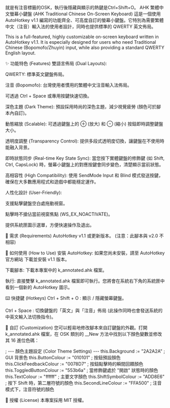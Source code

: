 就是有注音標籤的OSK，執行後隱藏與顯示的熱鍵是Ctrl+Shift+O。
AHK 繁體中文螢幕小鍵盤 (AHK Traditional Chinese On-Screen Keyboard)
這是一個使用 AutoHotkey v1.1 編寫的功能齊全、可高度自訂的螢幕小鍵盤。它特別為需要繁體中文（注音）輸入法的使用者設計，同時也提供標準的 QWERTY 英文佈局。

This is a full-featured, highly customizable on-screen keyboard written in AutoHotkey v1.1. It is especially designed for users who need Traditional Chinese (Bopomofo/Zhuyin) input, while also providing a standard QWERTY English layout.

✨ 功能特色 (Features)
雙語言佈局 (Dual Layouts):

QWERTY: 標準英文鍵盤佈局。

注音 (Bopomofo): 台灣使用者慣用的繁體中文注音輸入法佈局。

可透過 Ctrl + Space 或專用按鍵快速切換。

深色主題 (Dark Theme): 預設採用時尚的深色主題，減少視覺疲勞 (顏色可於腳本內自訂)。

動態縮放 (Scalable): 可透過鍵盤上的 ⊕ (放大) 和 ⊖ (縮小) 按鈕即時調整鍵盤大小。

透明度調整 (Transparency Control): 提供多段式透明度切換，讓鍵盤在不使用時能融入背景。

即時狀態同步 (Real-time Key State Sync): 當您按下實體鍵盤的修飾鍵 (如 Shift, Ctrl, CapsLock) 時，螢幕小鍵盤上的對應按鍵會同步變色，清楚顯示當前狀態。

高相容性 (High Compatibility): 使用 SendMode Input 和 Blind 模式發送按鍵，確保在大多數應用程式和遊戲中都能穩定運作。

人性化設計 (User-Friendly):

支援點擊鍵盤空白處拖動視窗。

點擊時不搶佔當前視窗焦點 (WS_EX_NOACTIVATE)。

提供系統匣圖示選單，方便快速操作及退出。

🔧 需求 (Requirements)
AutoHotkey v1.1 或更新版本。 (注意：此腳本與 v2.0 不相容)

🚀 如何使用 (How to Use)
安裝 AutoHotkey: 如果您尚未安裝，請至 AutoHotkey 官方網站 下載並安裝 v1.1 版本。

下載腳本: 下載本專案中的 k_annotated.ahk 檔案。

執行: 直接雙擊 k_annotated.ahk 檔案即可執行。您將會在系統右下角的系統匣中看到一個新的 AutoHotkey 圖示。

⌨️ 快捷鍵 (Hotkeys)
Ctrl + Shift + O : 顯示 / 隱藏螢幕鍵盤。

Ctrl + Space : 切換鍵盤的「英文」與「注音」佈局 (此操作同時也會發送系統的中英文輸入法切換指令)。

🎨 自訂 (Customization)
您可以輕易地修改腳本來自訂鍵盤的外觀。打開 k_annotated.ahk 檔案，在 OSK 類別的 __New 方法中找到以下顏色變數並修改其 16 進位色碼：

; --- 顏色主題設定 (Color Theme Settings) ---
this.Background := "2A2A2A"          ; GUI 背景色
this.ButtonColour := "010101"        ; 按鈕預設顏色
this.ClickFeedbackColour := "0078D7" ; 按鈕點擊時的瞬間回饋顏色
this.ToggledButtonColour := "553b6a" ; 當修飾鍵處於 "開啟" 狀態時的顏色
this.TextColour := "ffffff"          ; 主要文字顏色
this.ShiftSymbolColour := "ADD8E6"   ; 按下 Shift 時，第二層符號的顏色
this.SecondLineColour := "FFA500"    ; 注音模式下，注音符號的顏色

📄 授權 (License)
本專案採用 MIT 授權。
